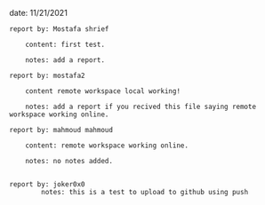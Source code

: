 date: 11/21/2021

    report by: Mostafa shrief

        content: first test.

        notes: add a report.

    report by: mostafa2

        content remote workspace local working!

        notes: add a report if you recived this file saying remote workspace working online.

    report by: mahmoud mahmoud

        content: remote workspace working online.

        notes: no notes added.

        
    report by: joker0x0
            notes: this is a test to upload to github using push
